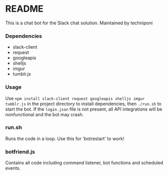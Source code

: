 # README #

This is a chat bot for the Slack chat solution. Maintained by techniponi

### Dependencies ###

* slack-client
* request
* googleapis
* shelljs
* imgur
* tumblr.js

### Usage ###

Use `npm install slack-client request googleapis shelljs imgur tumblr.js` in the project directory to install dependencies, then `./run.sh` to start the bot. If the `login.json` file is not present, all API integrations will be nonfunctional and the bot may crash.

### run.sh ###

Runs the code in a loop. Use this for 'botrestart' to work!

### botfriend.js ###

Contains all code including command listener, bot functions and scheduled events.
